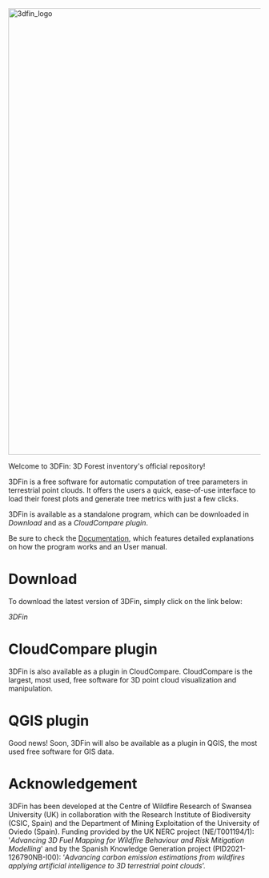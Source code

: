 
<img width="892" alt="3dfin_logo" src="https://user-images.githubusercontent.com/68945855/233049674-8d2c96a7-8abc-4a7c-8e83-4a329ba6dd0c.png">

Welcome to 3DFin: 3D Forest inventory's official repository!

3DFin is a free software for automatic computation of tree parameters in terrestrial point clouds. It offers the users a quick, ease-of-use interface to load their forest plots and generate tree metrics with just a few clicks.

3DFin is available as a standalone program, which can be downloaded in _Download_ and as a _CloudCompare plugin_.

Be sure to check the [Documentation](https://github.com/3DFIN/3DFIN/blob/main/src/three_d_fin/assets/documentation.pdf), which features detailed explanations on how the program works and an User manual.


# Download 

To download the latest version of 3DFin, simply click on the link below:

_3DFin_


# CloudCompare plugin

3DFin is also available as a plugin in CloudCompare. CloudCompare is the largest, most used, free software for 3D point cloud visualization and manipulation. 


# QGIS plugin

Good news! Soon, 3DFin will also be available as a plugin in QGIS, the most used free software for GIS data.


# Acknowledgement

3DFin has been developed at the Centre of Wildfire Research of Swansea University (UK) in collaboration with the Research Institute of  Biodiversity (CSIC, Spain) and the Department of Mining Exploitation of the University of Oviedo (Spain). Funding provided by the UK NERC project (NE/T001194/1): '_Advancing 3D Fuel Mapping for Wildfire Behaviour and Risk Mitigation Modelling_' and by the Spanish Knowledge Generation project (PID2021-126790NB-I00): ‘_Advancing carbon emission estimations from wildfires applying artificial intelligence to 3D terrestrial point clouds_’.
